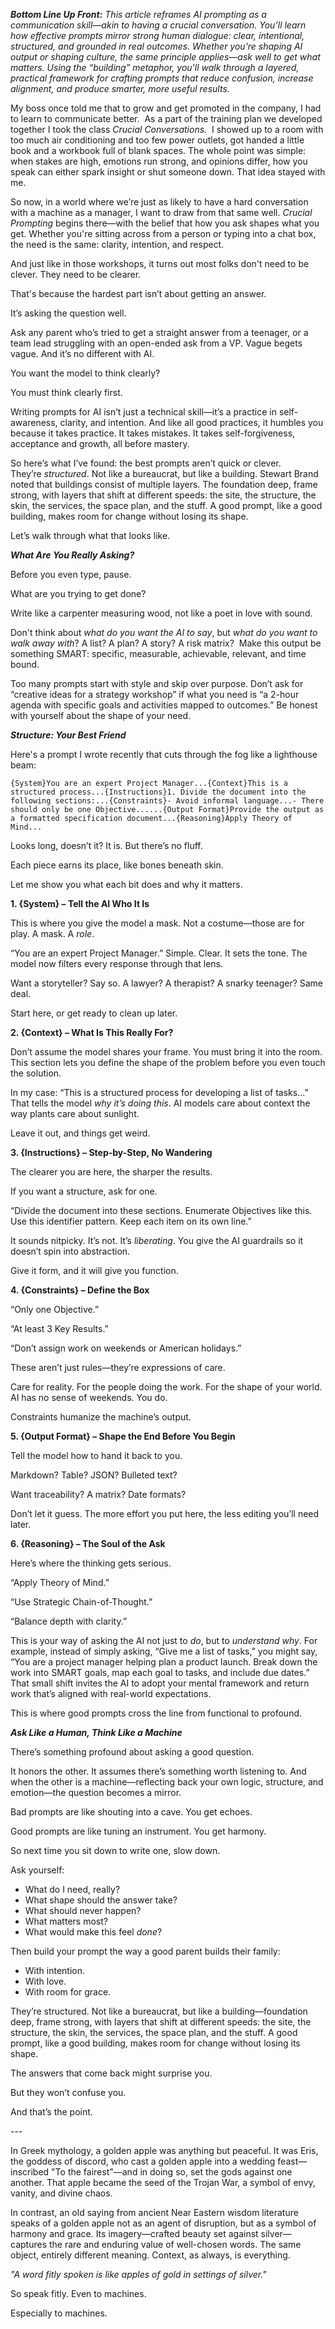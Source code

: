 _**Bottom Line Up Front:**_ _This article reframes AI prompting as a communication skill—akin to having a crucial conversation. You’ll learn how effective prompts mirror strong human dialogue: clear, intentional, structured, and grounded in real outcomes. Whether you're shaping AI output or shaping culture, the same principle applies—ask well to get what matters. Using the “building” metaphor, you'll walk through a layered, practical framework for crafting prompts that reduce confusion, increase alignment, and produce smarter, more useful results._

  

My boss once told me that to grow and get promoted in the company, I had to learn to communicate better.  As a part of the training plan we developed together I took the class _Crucial Conversations._  I showed up to a room with too much air conditioning and too few power outlets, got handed a little book and a workbook full of blank spaces. The whole point was simple: when stakes are high, emotions run strong, and opinions differ, how you speak can either spark insight or shut someone down. That idea stayed with me.

  

So now, in a world where we’re just as likely to have a hard conversation with a machine as a manager, I want to draw from that same well. _Crucial Prompting_ begins there—with the belief that how you ask shapes what you get. Whether you're sitting across from a person or typing into a chat box, the need is the same: clarity, intention, and respect.

  

And just like in those workshops, it turns out most folks don't need to be clever. They need to be clearer.

  

That's because the hardest part isn’t about getting an answer.

  

It’s asking the question well.

  

Ask any parent who’s tried to get a straight answer from a teenager, or a team lead struggling with an open-ended ask from a VP. Vague begets vague. And it’s no different with AI.

  

You want the model to think clearly?

  

You must think clearly first.

  

Writing prompts for AI isn’t just a technical skill—it’s a practice in self-awareness, clarity, and intention. And like all good practices, it humbles you because it takes practice. It takes mistakes. It takes self-forgiveness, acceptance and growth, all before mastery.

  

So here’s what I’ve found: the best prompts aren’t quick or clever. They’re _structured_. Not like a bureaucrat, but like a building. Stewart Brand noted that buildings consist of multiple layers. The foundation deep, frame strong, with layers that shift at different speeds: the site, the structure, the skin, the services, the space plan, and the stuff. A good prompt, like a good building, makes room for change without losing its shape.

  

Let’s walk through what that looks like.

  

_**What Are You Really Asking?**_

  

Before you even type, pause.

  

What are you trying to get done?

  

Write like a carpenter measuring wood, not like a poet in love with sound.

  

Don't think about _what do you want the AI to say_, but _what do you want to walk away with_? A list? A plan? A story? A risk matrix?  Make this output be something SMART: specific, measurable, achievable, relevant, and time bound.

  

Too many prompts start with style and skip over purpose. Don’t ask for “creative ideas for a strategy workshop” if what you need is “a 2-hour agenda with specific goals and activities mapped to outcomes.” Be honest with yourself about the shape of your need.

  

_**Structure: Your Best Friend**_

  

Here's a prompt I wrote recently that cuts through the fog like a lighthouse beam:

    {System}You are an expert Project Manager...{Context}This is a structured process...{Instructions}1. Divide the document into the following sections:...{Constraints}- Avoid informal language...- There should only be one Objective......{Output Format}Provide the output as a formatted specification document...{Reasoning}Apply Theory of Mind...

  

Looks long, doesn’t it? It is. But there’s no fluff.

  

Each piece earns its place, like bones beneath skin.

  

Let me show you what each bit does and why it matters.

  

**1\. {System} – Tell the AI Who It Is**

This is where you give the model a mask. Not a costume—those are for play. A mask. A _role_.

  

“You are an expert Project Manager.” Simple. Clear. It sets the tone. The model now filters every response through that lens.

  

Want a storyteller? Say so. A lawyer? A therapist? A snarky teenager? Same deal.

  

Start here, or get ready to clean up later.

  

**2\. {Context} – What Is This Really For?**

  

Don’t assume the model shares your frame. You must bring it into the room. This section lets you define the shape of the problem before you even touch the solution.

  

In my case: “This is a structured process for developing a list of tasks...” That tells the model _why it’s doing this_. AI models care about context the way plants care about sunlight.

  

Leave it out, and things get weird.

  

**3\. {Instructions} – Step-by-Step, No Wandering**

  

The clearer you are here, the sharper the results.

  

If you want a structure, ask for one.

  

“Divide the document into these sections. Enumerate Objectives like this. Use this identifier pattern. Keep each item on its own line.”

  

It sounds nitpicky. It’s not. It’s _liberating_. You give the AI guardrails so it doesn’t spin into abstraction.

  

Give it form, and it will give you function.

  

**4\. {Constraints} – Define the Box**

  

“Only one Objective.”

“At least 3 Key Results.”

“Don’t assign work on weekends or American holidays.”

  

These aren’t just rules—they’re expressions of care.

  

Care for reality. For the people doing the work. For the shape of your world. AI has no sense of weekends. You do.

  

Constraints humanize the machine’s output.

  

**5\. {Output Format} – Shape the End Before You Begin**

  

Tell the model how to hand it back to you.

  

Markdown? Table? JSON? Bulleted text?

  

Want traceability? A matrix? Date formats?

  

Don’t let it guess. The more effort you put here, the less editing you’ll need later.

  

**6\. {Reasoning} – The Soul of the Ask**

  

Here’s where the thinking gets serious.

“Apply Theory of Mind.”

“Use Strategic Chain-of-Thought.”

“Balance depth with clarity.”

  

This is your way of asking the AI not just to _do_, but to _understand why_. For example, instead of simply asking, “Give me a list of tasks,” you might say, “You are a project manager helping plan a product launch. Break down the work into SMART goals, map each goal to tasks, and include due dates.” That small shift invites the AI to adopt your mental framework and return work that’s aligned with real-world expectations.

  

This is where good prompts cross the line from functional to profound.

  

_**Ask Like a Human, Think Like a Machine**_

There’s something profound about asking a good question.

  

It honors the other. It assumes there’s something worth listening to. And when the other is a machine—reflecting back your own logic, structure, and emotion—the question becomes a mirror.

  

Bad prompts are like shouting into a cave. You get echoes.

Good prompts are like tuning an instrument. You get harmony.

  

So next time you sit down to write one, slow down.

  

Ask yourself:

*   What do I need, really?
*   What shape should the answer take?
*   What should never happen?
*   What matters most?
*   What would make this feel _done_?

  

Then build your prompt the way a good parent builds their family: 

*   With intention.
*   With love.
*   With room for grace.

  

  

They’re structured. Not like a bureaucrat, but like a building—foundation deep, frame strong, with layers that shift at different speeds: the site, the structure, the skin, the services, the space plan, and the stuff. A good prompt, like a good building, makes room for change without losing its shape.

  

The answers that come back might surprise you.

  

But they won’t confuse you.

  

And that’s the point.

  

\---

  

In Greek mythology, a golden apple was anything but peaceful. It was Eris, the goddess of discord, who cast a golden apple into a wedding feast—inscribed "To the fairest"—and in doing so, set the gods against one another. That apple became the seed of the Trojan War, a symbol of envy, vanity, and divine chaos.

  

In contrast, an old saying from ancient Near Eastern wisdom literature speaks of a golden apple not as an agent of disruption, but as a symbol of harmony and grace. Its imagery—crafted beauty set against silver—captures the rare and enduring value of well-chosen words. The same object, entirely different meaning. Context, as always, is everything.

  

_"A word fitly spoken is like apples of gold in settings of silver."_

  

So speak fitly. Even to machines.

Especially to machines.